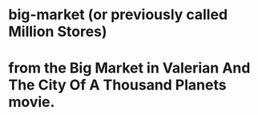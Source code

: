 # big-market (or previously called Million Stores)
# from the Big Market in Valerian And The City Of A Thousand Planets movie.
